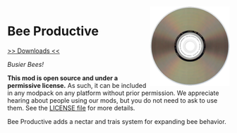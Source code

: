 <img src="icon.png" align="right" width="180px"/>

# Bee Productive


[>> Downloads <<](https://github.com/AllOfFabric/BeeProductive/releases)

*Busier Bees!*

**This mod is open source and under a permissive license.** As such, it can be included in any modpack on any platform without prior permission. We appreciate hearing about people using our mods, but you do not need to ask to use them. See the [LICENSE file](LICENSE) for more details.

Bee Productive adds a nectar and trais system for expanding bee behavior.